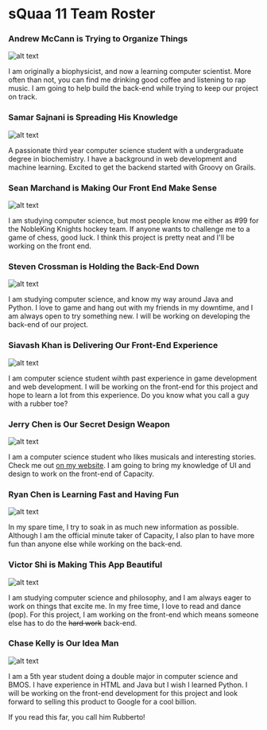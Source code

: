 # sQuaa 11 Team Roster


### Andrew McCann is Trying to Organize Things
![alt text][logo]

[logo]: https://github.com/ssajnani/Capacity/docs/pics/andrew.jpg "Yung Andrew"
I am originally a biophysicist, and now a learning computer scientist. More often than not, you can find me drinking good coffee and listening to rap music. I am going to help build the back-end while trying to keep our project on track.


### Samar Sajnani is Spreading His Knowledge
![alt text][logo]

[logo]: https://github.com/ssajnani/Capacity/docs/pics/samar.jpg "Samar Savage"
A passionate third year computer science student with a undergraduate degree in biochemistry. I have a background in web development and machine learning. Excited to get the backend started with Groovy on Grails.


### Sean Marchand is Making Our Front End Make Sense
![alt text][logo]

[logo]: https://github.com/ssajnani/Capacity/docs/pics/sean.png "MC Sean"
I am studying computer science, but most people know me either as #99 for the NobleKing Knights hockey team. If anyone wants to challenge me to a game of chess, good luck. I think this project is pretty neat and I'll be working on the front end. 


### Steven Crossman is Holding the Back-End Down
![alt text][logo]

[logo]: https://github.com/ssajnani/Capacity/docs/pics/steven.jpg "Stevey Baby"
I am studying computer science, and know my way around Java and Python. I love to game and hang out with my friends in my downtime, and I am always open to try something new. I will be working on developing the back-end of our project.


### Siavash Khan is Delivering Our Front-End Experience
![alt text][logo]

[logo]: https://github.com/ssajnani/Capacity/docs/pics/siavish.jpg "Siavash Brada"
I am computer science student wihth past experience in game development and web development. I will be working on the front-end for this project and hope to learn a lot from this experience. Do you know what you call a guy with a rubber toe?


### Jerry Chen is Our Secret Design Weapon
![alt text][logo]

[logo]: https://github.com/ssajnani/Capacity/docs/pics/jerry.jpg "Jerry BOY!"
I am a computer science student who likes musicals and interesting stories. Check me out [on my website](http://jyche.me/). I am going to bring my knowledge of UI and design to work on the front-end of Capacity.

### Ryan Chen is Learning Fast and Having Fun
![alt text][logo]

[logo]: https://github.com/ssajnani/Capacity/docs/pics/ryan.jpg "Ry Guy"
In my spare time, I try to soak in as much new information as possible. Although I am the official minute taker of Capacity, I also plan to have more fun than anyone else while working on the back-end.


### Victor Shi is Making This App Beautiful
![alt text][logo]

[logo]: https://github.com/ssajnani/Capacity/docs/pics/victor.jpg "Victory"
I am studying computer science and philosophy, and I am always eager to work on things that excite me. In my free time, I love to read and dance (pop). For this project, I am working on the front-end which means someone else has to do the ~~hard work~~ back-end.


### Chase Kelly is Our Idea Man
![alt text][logo]

[logo]: https://github.com/ssajnani/Capacity/docs/pics/chase.jpg "Lil Chase"
I am a 5th year student doing a double major in computer science and BMOS. I have experience in HTML and Java but I wish I learned Python. I will be working on the front-end development for this project and look forward to selling this product to Google for a cool billion.




If you read this far, you call him Rubberto!